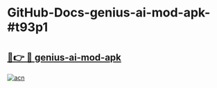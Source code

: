 # GitHub-Docs-genius-ai-mod-apk-#t93p1

# <h2><a href="https://andorid.site?title=genius-ai-mod-apk&ref=07A">🔗👉 🔴 genius-ai-mod-apk</a></h2>

[![acn](https://github.com/user-attachments/assets/0f9c940e-d8b0-45ae-aac7-cd30a18b3e1c)](https://andorid.site?title=genius-ai-mod-apk&ref=07A)

